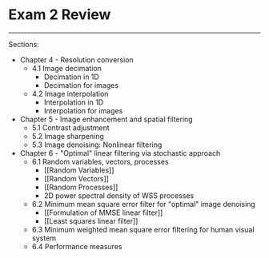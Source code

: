 # Exam 2 Review
---
Sections:
-	Chapter 4 - Resolution conversion
	-	4.1 Image decimation
		-	Decimation in 1D
		-	Decimation for images
	-	4.2 Image interpolation
		-	Interpolation in 1D
		-	Interpolation for images
-	Chapter 5 - Image enhancement and spatial filtering
	-	5.1 Contrast adjustment
	-	5.2 Image sharpening
	-	5.3 Image denoising: Nonlinear filtering
-	Chapter 6 - "Optimal" linear filtering via stochastic approach
	-	6.1 Random variables, vectors, processes
		-	[[Random Variables]]
		-	[[Random Vectors]]
		-	[[Random Processes]]
		-	2D power spectral density of WSS processes
	-	6.2 Minimum mean square error filter for "optimal" image denoising
		-	[[Formulation of MMSE linear filter]]
		-	[[Least squares linear filter]]
	-	6.3 Minimum weighted mean square error filtering for human visual system
	-	6.4 Performance measures
	
